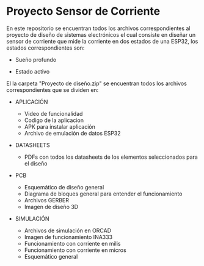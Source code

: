 # Proyecto Sensor de Corriente
En este repositorio se encuentran todos los archivos correspondientes al proyecto de diseño de sistemas electrónicos el cual consiste en diseñar un sensor de corriente que mide la corriente en dos estados de una ESP32, los estados correspondientes son:

-  Sueño profundo

- Estado activo

El la carpeta "Proyecto de diseño.zip" se encuentran todos los archivos correspondientes que se dividen en:

- APLICACIÓN
  -  Video de funcionalidad
  -  Codigo de la aplicacion
  -  APK para instalar aplicación
  -  Archivo de emulación de datos ESP32

- DATASHEETS
  -  PDFs con todos los datasheets de los elementos seleccionados para el diseño

- PCB
  -  Esquemático de diseño general
  -  Diagrama de bloques general para entender el funcionamiento
  -  Archivos GERBER
  -  Imagen de diseño 3D

- SIMULACIÓN
  -  Archivos de simulación en ORCAD
  -  Imagen de funcionamiento INA333
  -  Funcionamiento con corriente en milis
  -  Funcionamiento con corriente en micros
  -  Esquemático general
